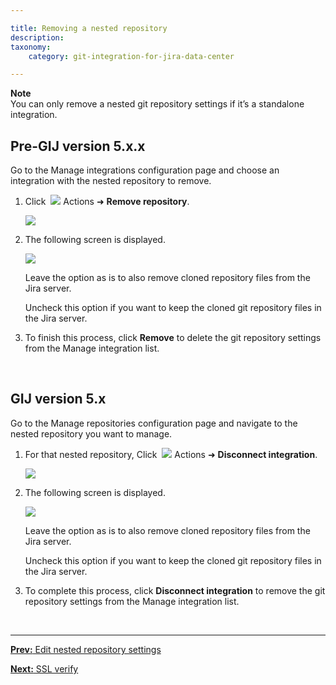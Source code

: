 ```yaml
---

title: Removing a nested repository
description:
taxonomy:
    category: git-integration-for-jira-data-center

---
```


<div class="bbb-callout bbb--note">
    <div class="irow">
    <div class="ilogobox">
        <span class="logoimg"></span>
    </div>
    <div class="imsgbox">
        <b>Note</b><br>
        You can only remove a nested git repository settings if it’s a standalone integration.
    </div>
    </div>
</div>

## Pre-GIJ version 5.x.x

Go to the Manage integrations configuration page and choose an integration with the nested repository to remove.

1.  Click &nbsp;<img src='/wp-content/uploads/actions-icon.png' /> Actions ➜ **Remove repository**.

    ![](/wp-content/uploads/gij-datacenter-pre-5x-actions-remove-nested-repo.png)

2.  The following screen is displayed.

    ![](/wp-content/uploads/gij-datacenter-pre-5x-remove-nested-repo-prompt.png)

    Leave the option as is to also remove cloned repository files from the Jira server.

    Uncheck this option if you want to keep the cloned git repository files in the Jira server.

3.  To finish this process, click **Remove** to delete the git repository settings from the Manage integration list.

&nbsp;

## GIJ version 5.x

Go to the Manage repositories configuration page and navigate to the nested repository you want to manage.

1.  For that nested repository, Click &nbsp;<img src='/wp-content/uploads/actions-icon.png' /> Actions ➜ **Disconnect integration**.

    ![](/wp-conent/uploads/gij-datacenter-5x-disconnect-nested-repo.png)

2.  The following screen is displayed.

    ![](/wp-contgent/uploads/gij-datacenter-5x-disconnect-nested-repo-prompt.png)

    Leave the option as is to also remove cloned repository files from the Jira server.

    Uncheck this option if you want to keep the cloned git repository files in the Jira server.

3.  To complete this process, click **Disconnect integration** to remove the git repository settings from the Manage integration list.


&nbsp;
* * *

[**Prev:** Edit nested repository settings](/git-integration-for-jira-data-center/edit-nested-repository-settings-gij-self-managed)

[**Next:** SSL verify](/git-integration-for-jira-data-center/ssl-verify-gij-self-managed)


